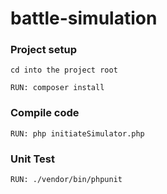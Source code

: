 # battle-simulation

### Project setup

```
cd into the project root
```

```
RUN: composer install
```

### Compile code 
```
RUN: php initiateSimulator.php

```

### Unit Test
```
RUN: ./vendor/bin/phpunit

```


